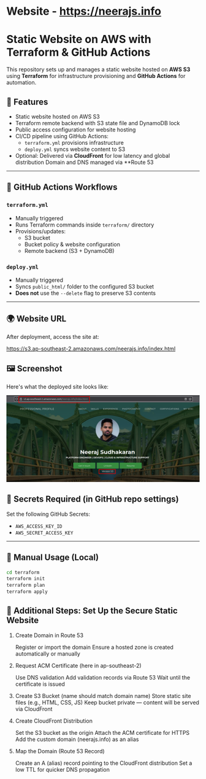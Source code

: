 # Website  - https://neerajs.info

# Static Website on AWS with Terraform & GitHub Actions

This repository sets up and manages a static website hosted on **AWS S3** using **Terraform** for infrastructure provisioning and **GitHub Actions** for automation.


## 🚀 Features

- Static website hosted on AWS S3
- Terraform remote backend with S3 state file and DynamoDB lock
- Public access configuration for website hosting
- CI/CD pipeline using GitHub Actions:
  - `terraform.yml` provisions infrastructure
  - `deploy.yml` syncs website content to S3
- Optional: Delivered via **CloudFront** for low latency and global distribution
            Domain and DNS managed via **Route 53

---

## 🔧 GitHub Actions Workflows

### `terraform.yml`
- Manually triggered
- Runs Terraform commands inside `terraform/` directory
- Provisions/updates:
  - S3 bucket
  - Bucket policy & website configuration
  - Remote backend (S3 + DynamoDB)

### `deploy.yml`
- Manually triggered
- Syncs `public_html/` folder to the configured S3 bucket
- **Does not** use the `--delete` flag to preserve S3 contents

---

## 🌍 Website URL

After deployment, access the site at:

https://s3.ap-southeast-2.amazonaws.com/neerajs.info/index.html

## 🖼️ Screenshot

Here's what the deployed site looks like:

![Live site screenshot](.github/workflows/Output.png)

## 🔐 Secrets Required (in GitHub repo settings)

Set the following GitHub Secrets:

- `AWS_ACCESS_KEY_ID`
- `AWS_SECRET_ACCESS_KEY`
---

## 🧪 Manual Usage (Local)

```bash
cd terraform
terraform init
terraform plan
terraform apply
```

## 📌 Additional Steps: Set Up the Secure Static Website
1. Create Domain in Route 53

    Register or import the domain
    Ensure a hosted zone is created automatically or manually

2. Request ACM Certificate (here in ap-southeast-2)

    Use DNS validation
    Add validation records via Route 53
    Wait until the certificate is issued

3. Create S3 Bucket (name should match domain name)
    Store static site files (e.g., HTML, CSS, JS)
    Keep bucket private — content will be served via CloudFront

4. Create CloudFront Distribution

    Set the S3 bucket as the origin
    Attach the ACM certificate for HTTPS
    Add the custom domain (neerajs.info) as an alias

5. Map the Domain (Route 53 Record)

    Create an A (alias) record pointing to the CloudFront distribution
    Set a low TTL for quicker DNS propagation



